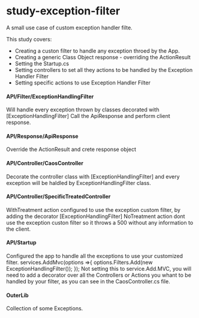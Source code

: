 # study-exception-filter
A small use case of custom exception handler filte.

This study covers: 
+ Creating a custon filter to handle any exception throed by the App.
+ Creating a generic Class Object response - overriding the ActionResult
+ Setting the Startup.cs 
+ Setting controllers to set all they actions to be handled by the Exception Handler Filter
+ Setting specific actions to use Exception Handler Filter


#### API/Filter/ExceptionHandlingFilter
Will handle every exception thrown by classes decorated with [ExceptionHandlingFilter]
Call the ApiResponse and perform client response.

#### API/Response/ApiResponse
Override the ActionResult and crete response object

#### API/Controller/CaosController
Decorate the controller class with [ExceptionHandlingFilter] and every exception will be haldled by ExceptionHandlingFilter class.

#### API/Controller/SpecificTreatedController
WithTreatment action configured to use the exception custom filter, by adding the decorator [ExceptionHandlingFilter]
NoTreatment action dont use the exception custon filter so it throws a 500 without any information to the client.


#### API/Startup
Configured the app to handle all the exceptions to use your customized filter.
services.AddMvc(options =>{
                options.Filters.Add(new ExceptionHandlingFilter());
            });
Not setting this to service.Add.MVC, you will need to add a decorator over all the Controllers or Actions you whant to be handled by your filter, as you can see in the CaosController.cs file.

#### OuterLib
Collection of some Exceptions.

